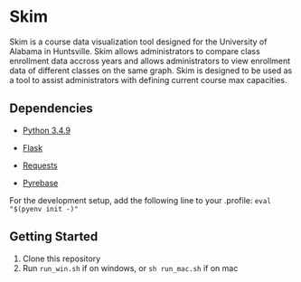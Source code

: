 # Skim
Skim is a course data visualization tool designed for the University of Alabama in Huntsville. Skim allows administrators to compare class enrollment data accross years and allows administrators to view enrollment data of different classes on the same graph. Skim is designed to be used as a tool to assist administrators with defining current course max capacities. 

## Dependencies
-  [Python 3.4.9](https://www.python.org/downloads/)

-  [Flask](https://github.com/pallets/flask)

-  [Requests](https://github.com/requests/requests)

-  [Pyrebase](https://github.com/thisbejim/Pyrebase)

For the development setup, add the following line to your .profile:
`eval "$(pyenv init -)" `

## Getting Started
1. Clone this repository
2. Run `run_win.sh` if on windows, or `sh run_mac.sh` if on mac
